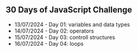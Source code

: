 ## 30 Days of JavaScript Challenge
- 13/07/2024 - Day 01: variables and data types
- 14/07/2024 - Day 02: operators
- 15/07/2024 - Day 03: controll structures
- 16/07/2024 - Day 04: loops